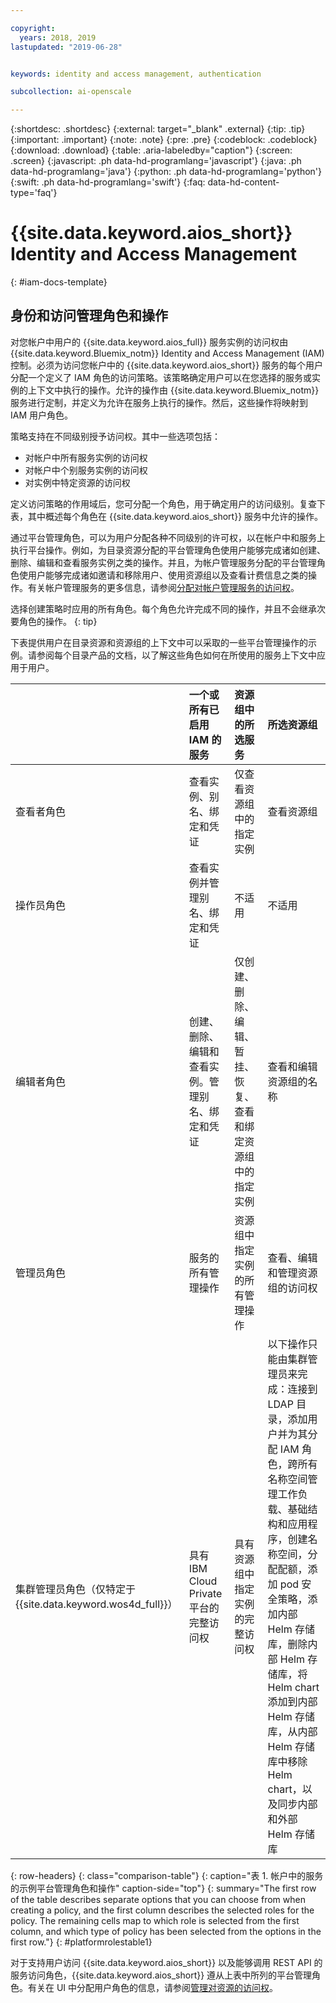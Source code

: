 ```yaml
---

copyright:
  years: 2018, 2019
lastupdated: "2019-06-28"


keywords: identity and access management, authentication

subcollection: ai-openscale

---
```


{:shortdesc: .shortdesc}
{:external: target="_blank" .external}
{:tip: .tip}
{:important: .important}
{:note: .note}
{:pre: .pre}
{:codeblock: .codeblock}
{:download: .download}
{:table: .aria-labeledby="caption"}
{:screen: .screen}
{:javascript: .ph data-hd-programlang='javascript'}
{:java: .ph data-hd-programlang='java'}
{:python: .ph data-hd-programlang='python'}
{:swift: .ph data-hd-programlang='swift'}
{:faq: data-hd-content-type='faq'}

# {{site.data.keyword.aios_short}} Identity and Access Management 
{: #iam-docs-template}

## 身份和访问管理角色和操作

对您帐户中用户的 {{site.data.keyword.aios_full}} 服务实例的访问权由 {{site.data.keyword.Bluemix_notm}} Identity and Access Management (IAM) 控制。必须为访问您帐户中的 {{site.data.keyword.aios_short}} 服务的每个用户分配一个定义了 IAM 角色的访问策略。该策略确定用户可以在您选择的服务或实例的上下文中执行的操作。允许的操作由 {{site.data.keyword.Bluemix_notm}} 服务进行定制，并定义为允许在服务上执行的操作。然后，这些操作将映射到 IAM 用户角色。

策略支持在不同级别授予访问权。其中一些选项包括： 

* 对帐户中所有服务实例的访问权
* 对帐户中个别服务实例的访问权
* 对实例中特定资源的访问权

定义访问策略的作用域后，您可分配一个角色，用于确定用户的访问级别。复查下表，其中概述每个角色在 {{site.data.keyword.aios_short}} 服务中允许的操作。

通过平台管理角色，可以为用户分配各种不同级别的许可权，以在帐户中和服务上执行平台操作。例如，为目录资源分配的平台管理角色使用户能够完成诸如创建、删除、编辑和查看服务实例之类的操作。并且，为帐户管理服务分配的平台管理角色使用户能够完成诸如邀请和移除用户、使用资源组以及查看计费信息之类的操作。有关帐户管理服务的更多信息，请参阅[分配对帐户管理服务的访问权](/docs/iam?topic=iam-account-services#account-services)。

选择创建策略时应用的所有角色。每个角色允许完成不同的操作，并且不会继承次要角色的操作。
{: tip}

下表提供用户在目录资源和资源组的上下文中可以采取的一些平台管理操作的示例。请参阅每个目录产品的文档，以了解这些角色如何在所使用的服务上下文中应用于用户。


|  | 一个或所有已启用 IAM 的服务 | 资源组中的所选服务 | 所选资源组 |
|:--------------|:------------|:-------------|:-------------|
| 查看者角色 | 查看实例、别名、绑定和凭证 | 仅查看资源组中的指定实例 | 查看资源组 |
| 操作员角色  | 查看实例并管理别名、绑定和凭证 | 不适用 | 不适用 |
| 编辑者角色 | 创建、删除、编辑和查看实例。管理别名、绑定和凭证 | 仅创建、删除、编辑、暂挂、恢复、查看和绑定资源组中的指定实例 | 查看和编辑资源组的名称 |
| 管理员角色  | 服务的所有管理操作 | 资源组中指定实例的所有管理操作 | 查看、编辑和管理资源组的访问权 |
| 集群管理员角色（仅特定于 {{site.data.keyword.wos4d_full}}）| 具有 IBM Cloud Private 平台的完整访问权 | 具有资源组中指定实例的完整访问权 | 以下操作只能由集群管理员来完成：连接到 LDAP 目录，添加用户并为其分配 IAM 角色，跨所有名称空间管理工作负载、基础结构和应用程序，创建名称空间，分配配额，添加 pod 安全策略，添加内部 Helm 存储库，删除内部 Helm 存储库，将 Helm chart 添加到内部 Helm 存储库，从内部 Helm 存储库中移除 Helm chart，以及同步内部和外部 Helm 存储库 |
{: row-headers}
{: class="comparison-table"}
{: caption="表 1. 帐户中的服务的示例平台管理角色和操作" caption-side="top"}
{: summary="The first row of the table describes separate options that you can choose from when creating a policy, and the first column describes the selected roles for the policy. The remaining cells map to which role is selected from the first column, and which type of policy has been selected from the options in the first row."}
{: #platformrolestable1}


对于支持用户访问 {{site.data.keyword.aios_short}} 以及能够调用 REST API 的服务访问角色，{{site.data.keyword.aios_short}} 遵从上表中所列的平台管理角色。有关在 UI 中分配用户角色的信息，请参阅[管理对资源的访问权](/docs/iam?topic=iam-iammanidaccser#iammanidaccser)。

 

